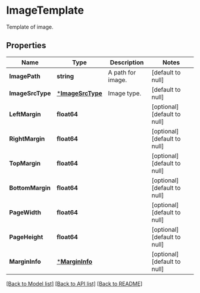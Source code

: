 # ImageTemplate
Template of image.

## Properties
Name | Type | Description | Notes
------------ | ------------- | ------------- | -------------
**ImagePath** | **string** | A path for image. | [default to null]
**ImageSrcType** | [***ImageSrcType**](ImageSrcType.md) | Image type. | [default to null]
**LeftMargin** | **float64** |  | [optional] [default to null]
**RightMargin** | **float64** |  | [optional] [default to null]
**TopMargin** | **float64** |  | [optional] [default to null]
**BottomMargin** | **float64** |  | [optional] [default to null]
**PageWidth** | **float64** |  | [optional] [default to null]
**PageHeight** | **float64** |  | [optional] [default to null]
**MarginInfo** | [***MarginInfo**](MarginInfo.md) |  | [optional] [default to null]

[[Back to Model list]](../README.md#documentation-for-models) [[Back to API list]](../README.md#documentation-for-api-endpoints) [[Back to README]](../README.md)


